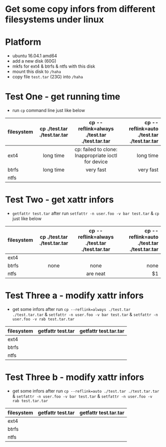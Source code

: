 # Get some copy infors from different filesystems under linux

# Platform
+ ubuntu 16.04.1 amd64
+ add a new disk (60G)
+ mkfs for ext4 & btrfs & ntfs with this disk
+ mount this disk to `/haha`
+ copy file `test.tar` (23G) into `/haha`

# Test One - get running time
+ run `cp` command line just like below

| filesystem | cp ./test.tar ./test.tar.tar | cp --reflink=always ./test.tar ./test.tar.tar       | cp --reflink=auto ./test.tar ./test.tar.tar |
| ---------- |:----------------------------:|:---------------------------------------------------:| -------------------------------------------:|
| ext4       | long time                    | cp: failed to clone: Inappropriate ioctl for device | long time                                   |
| btrfs      | long time                    | very fast                                           | very fast                                   |
| ntfs       |   |   |   |

# Test Two - get xattr infors
+ `getfattr test.tar` after run `setfattr -n user.foo -v bar test.tar` & `cp` just like below

| filesystem | cp ./test.tar ./test.tar.tar | cp --reflink=always ./test.tar ./test.tar.tar | cp --reflink=auto ./test.tar ./test.tar.tar |
| ---------- |:----------------------------:|:---------------------------------------------:| -------------------------------------------:|
| ext4       |   |   |   |
| btrfs      | none                    | none                                     | none                                   |
| ntfs       |   | are neat      |    $1 |

# Test Three a - modify xattr infors
+ get some infors after run `cp --reflink=always ./test.tar ./test.tar.tar` & `setfattr -n user.foo -v bar test.tar` & `setfattr -n user.foo -v rab test.tar.tar`

| filesystem | getfattr test.tar | getfattr test.tar.tar |
| ---------- |:-----------------:|----------------------:|
| ext4       |   |   |
| btrfs      |   |   | 
| ntfs       |   |   |

# Test Three b - modify xattr infors
+ get some infors after run `cp --reflink=auto ./test.tar ./test.tar.tar` & `setfattr -n user.foo -v bar test.tar` & `setfattr -n user.foo -v rab test.tar.tar`

| filesystem | getfattr test.tar | getfattr test.tar.tar |
| ---------- |:-----------------:|----------------------:|
| ext4       |   |   |
| btrfs      |   |   | 
| ntfs       |   |   |
